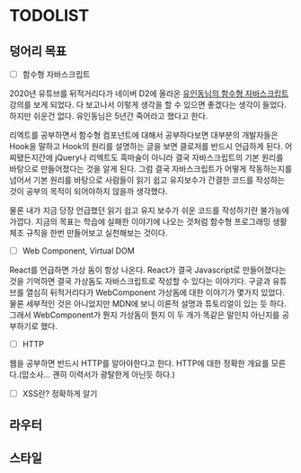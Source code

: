# TODOLIST

## 덩어리 목표

- [ ] 함수형 자바스크립트

2020년 유튜브를 뒤적거리다가 네이버 D2에 올라온 [유인동님의 함수형 자바스크립트](https://www.youtube.com/watch?v=4sO0aWTd3yc) 강의를 보게 되었다. 다 보고나서 이렇게 생각을 할 수 있으면 좋겠다는 생각이 들었다. 하지만 쉬운건 없다. 유인동님은 5년간 죽어라고 했다고 한다.

리엑트를 공부하면서 함수형 컴포넌트에 대해서 공부하다보면 대부분의 개발자들은 Hook을 말하고 Hook의 원리를 설명하는 글을 보면 클로저를 반드시 언급하게 된다. 어찌됐든지간에 jQuery나 리엑트도 흑마술이 아니라 결국 자바스크립트의 기본 원리를 바탕으로 만들어졌다는 것을 알게 된다. 그럼 결국 자바스크립트가 어떻게 작동하는지를 넘어서 기본 원리를 바탕으로 사람들이 읽기 쉽고 유지보수가 간결한 코드를 작성하는 것이 공부의 목적이 되어야하지 않을까 생각했다.

물론 내가 지금 당장 언급했던 읽기 쉽고 유지 보수가 쉬운 코드를 작성하기란 불가능에 가깝다. 지금의 목표는 학습에 실패한 이야기에 나오는 것처럼 함수형 프로그래밍 생활체조 규칙을 한번 만들어보고 실천해보는 것이다.

- [ ] Web Component, Virtual DOM

React를 언급하면 가상 돔이 항상 나온다. React가 결국 Javascript로 만들어졌다는 것을 기억하면 결국 가상돔도 자바스크립트로 작성할 수 있다는 이야기다. 구글과 유튜브를 열심히 뒤적거리다가 WebComponent 가상돔에 대한 이야기가 몇가지 있었다. 물론 세부적인 것은 아니었지만 MDN에 보니 이론적 설명과 튜토리얼이 있는 듯 하다. 그래서 WebComponent가 뭔지 가상돔이 뭔지 이 두 개가 똑같은 말인지 아닌지를 공부하기로 했다.

- [ ] HTTP

웹을 공부하면 반드시 HTTP를 알아야한다고 한다. HTTP에 대한 정확한 개요를 모른다.(맙소사... 괜히 이력서가 광탈한게 아닌듯 하다.)

- [ ] XSS란? 정확하게 알기

## 라우터

## 스타일
